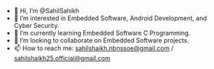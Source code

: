 - 👋 Hi, I’m @SahilSahikh
- 👀 I’m interested in Embedded Software, Android Development, and Cyber Security.
- 🌱 I’m currently learning Embedded Software C Programming.
- 💞️ I’m looking to collaborate on Embedded Software projects.
- 📫 How to reach me: sahilshaikh.nbnssoe@gmail.com / sahilshaikh25.official@gmail.com

<!---
SahilSahikh/SahilSahikh is a ✨ special ✨ repository because its `README.md` (this file) appears on your GitHub profile.
You can click the Preview link to take a look at your changes.
--->
